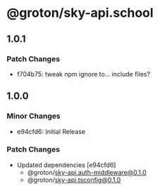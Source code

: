# @groton/sky-api.school

## 1.0.1

### Patch Changes

- f704b75: tweak npm ignore to... include files?

## 1.0.0

### Minor Changes

- e94cfd6: Initial Release

### Patch Changes

- Updated dependencies [e94cfd6]
  - @groton/sky-api.auth-middleware@0.1.0
  - @groton/sky-api.tsconfig@0.1.0

